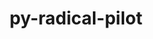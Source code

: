 ---
title: "py-radical-pilot"
layout: cache
categories: [package, develop]
meta: {"versions": ["1.47.0"], "compilers": ["gcc@=11.4.0", "gcc@=9.4.0", "oneapi@=2024.0.0"], "oss": ["ubuntu20.04", "ubuntu22.04"], "platforms": ["linux"], "targets": ["neoverse_v1", "neoverse_v2", "ppc64le", "x86_64_v3"], "stacks": ["e4s", "e4s-neoverse-v2", "e4s-neoverse_v1", "e4s-oneapi", "e4s-power", "root"], "num_specs": 37, "num_specs_by_stack": {"e4s-power": 7, "root": 37, "e4s-neoverse_v1": 8, "e4s-neoverse-v2": 8, "e4s": 7, "e4s-oneapi": 7}}
spec_details: [{"hash": "cn3smzgi6jzrempd7h3ngwr5q6azn6jh", "compiler": "gcc@=9.4.0", "versions": ["1.47.0"], "os": "ubuntu20.04", "platform": "linux", "target": "ppc64le", "variants": ["build_system=python_pip"], "stacks": ["e4s-power", "root"], "size": "-", "tarball": "https://binaries.spack.io/develop/build_cache/linux-ubuntu20.04-ppc64le/gcc-9.4.0/py-radical-pilot-1.47.0/linux-ubuntu20.04-ppc64le-gcc-9.4.0-py-radical-pilot-1.47.0-cn3smzgi6jzrempd7h3ngwr5q6azn6jh.spack"}, {"hash": "vxlueerwhaoejeq7wxu5zspaxxdefugy", "compiler": "gcc@=9.4.0", "versions": ["1.47.0"], "os": "ubuntu20.04", "platform": "linux", "target": "ppc64le", "variants": ["build_system=python_pip"], "stacks": ["e4s-power", "root"], "size": "-", "tarball": "https://binaries.spack.io/develop/build_cache/linux-ubuntu20.04-ppc64le/gcc-9.4.0/py-radical-pilot-1.47.0/linux-ubuntu20.04-ppc64le-gcc-9.4.0-py-radical-pilot-1.47.0-vxlueerwhaoejeq7wxu5zspaxxdefugy.spack"}, {"hash": "nmxhtwwv6ldinvmowiia7yq3mj76ppyj", "compiler": "gcc@=9.4.0", "versions": ["1.47.0"], "os": "ubuntu20.04", "platform": "linux", "target": "ppc64le", "variants": ["build_system=python_pip"], "stacks": ["e4s-power", "root"], "size": "-", "tarball": "https://binaries.spack.io/develop/build_cache/linux-ubuntu20.04-ppc64le/gcc-9.4.0/py-radical-pilot-1.47.0/linux-ubuntu20.04-ppc64le-gcc-9.4.0-py-radical-pilot-1.47.0-nmxhtwwv6ldinvmowiia7yq3mj76ppyj.spack"}, {"hash": "wmoif5pok6f6phr6s3m52awyj2hxmiek", "compiler": "gcc@=9.4.0", "versions": ["1.47.0"], "os": "ubuntu20.04", "platform": "linux", "target": "ppc64le", "variants": ["build_system=python_pip"], "stacks": ["e4s-power", "root"], "size": "-", "tarball": "https://binaries.spack.io/develop/build_cache/linux-ubuntu20.04-ppc64le/gcc-9.4.0/py-radical-pilot-1.47.0/linux-ubuntu20.04-ppc64le-gcc-9.4.0-py-radical-pilot-1.47.0-wmoif5pok6f6phr6s3m52awyj2hxmiek.spack"}, {"hash": "iiv2oa6ntfmrmwrqzf2tr3522nqpdqoj", "compiler": "gcc@=9.4.0", "versions": ["1.47.0"], "os": "ubuntu20.04", "platform": "linux", "target": "ppc64le", "variants": ["build_system=python_pip"], "stacks": ["e4s-power", "root"], "size": "-", "tarball": "https://binaries.spack.io/develop/build_cache/linux-ubuntu20.04-ppc64le/gcc-9.4.0/py-radical-pilot-1.47.0/linux-ubuntu20.04-ppc64le-gcc-9.4.0-py-radical-pilot-1.47.0-iiv2oa6ntfmrmwrqzf2tr3522nqpdqoj.spack"}, {"hash": "mpw7fh4fgoaznrmpvmxdyfrlsmjsyqzw", "compiler": "gcc@=9.4.0", "versions": ["1.47.0"], "os": "ubuntu20.04", "platform": "linux", "target": "ppc64le", "variants": ["build_system=python_pip"], "stacks": ["e4s-power", "root"], "size": "-", "tarball": "https://binaries.spack.io/develop/build_cache/linux-ubuntu20.04-ppc64le/gcc-9.4.0/py-radical-pilot-1.47.0/linux-ubuntu20.04-ppc64le-gcc-9.4.0-py-radical-pilot-1.47.0-mpw7fh4fgoaznrmpvmxdyfrlsmjsyqzw.spack"}, {"hash": "dq5sot5k4e22tlssc54ee3dnxe6cy6wn", "compiler": "gcc@=9.4.0", "versions": ["1.47.0"], "os": "ubuntu20.04", "platform": "linux", "target": "ppc64le", "variants": ["build_system=python_pip"], "stacks": ["e4s-power", "root"], "size": "-", "tarball": "https://binaries.spack.io/develop/build_cache/linux-ubuntu20.04-ppc64le/gcc-9.4.0/py-radical-pilot-1.47.0/linux-ubuntu20.04-ppc64le-gcc-9.4.0-py-radical-pilot-1.47.0-dq5sot5k4e22tlssc54ee3dnxe6cy6wn.spack"}, {"hash": "xhq267pjaqcwp24hr2vqkiwaoaugzazz", "compiler": "gcc@=11.4.0", "versions": ["1.47.0"], "os": "ubuntu22.04", "platform": "linux", "target": "neoverse_v1", "variants": ["build_system=python_pip"], "stacks": ["root", "e4s-neoverse_v1"], "size": "-", "tarball": "https://binaries.spack.io/develop/build_cache/linux-ubuntu22.04-neoverse_v1/gcc-11.4.0/py-radical-pilot-1.47.0/linux-ubuntu22.04-neoverse_v1-gcc-11.4.0-py-radical-pilot-1.47.0-xhq267pjaqcwp24hr2vqkiwaoaugzazz.spack"}, {"hash": "bw6zg3pd3iqrjihg5gurcgmg7nfglpe2", "compiler": "gcc@=11.4.0", "versions": ["1.47.0"], "os": "ubuntu22.04", "platform": "linux", "target": "neoverse_v1", "variants": ["build_system=python_pip"], "stacks": ["root", "e4s-neoverse_v1"], "size": "-", "tarball": "https://binaries.spack.io/develop/build_cache/linux-ubuntu22.04-neoverse_v1/gcc-11.4.0/py-radical-pilot-1.47.0/linux-ubuntu22.04-neoverse_v1-gcc-11.4.0-py-radical-pilot-1.47.0-bw6zg3pd3iqrjihg5gurcgmg7nfglpe2.spack"}, {"hash": "orffvt7eejzjzjj4svj2wdott7sa55oo", "compiler": "gcc@=11.4.0", "versions": ["1.47.0"], "os": "ubuntu22.04", "platform": "linux", "target": "neoverse_v1", "variants": ["build_system=python_pip"], "stacks": ["root", "e4s-neoverse_v1"], "size": "-", "tarball": "https://binaries.spack.io/develop/build_cache/linux-ubuntu22.04-neoverse_v1/gcc-11.4.0/py-radical-pilot-1.47.0/linux-ubuntu22.04-neoverse_v1-gcc-11.4.0-py-radical-pilot-1.47.0-orffvt7eejzjzjj4svj2wdott7sa55oo.spack"}, {"hash": "3cre5flipypwftiexeofdkm7gdj7dvcu", "compiler": "gcc@=11.4.0", "versions": ["1.47.0"], "os": "ubuntu22.04", "platform": "linux", "target": "neoverse_v1", "variants": ["build_system=python_pip"], "stacks": ["root", "e4s-neoverse_v1"], "size": "-", "tarball": "https://binaries.spack.io/develop/build_cache/linux-ubuntu22.04-neoverse_v1/gcc-11.4.0/py-radical-pilot-1.47.0/linux-ubuntu22.04-neoverse_v1-gcc-11.4.0-py-radical-pilot-1.47.0-3cre5flipypwftiexeofdkm7gdj7dvcu.spack"}, {"hash": "p2uqd3tqeqtcw7m5fpvk2zk7sk4ifxum", "compiler": "gcc@=11.4.0", "versions": ["1.47.0"], "os": "ubuntu22.04", "platform": "linux", "target": "neoverse_v1", "variants": ["build_system=python_pip"], "stacks": ["root", "e4s-neoverse_v1"], "size": "-", "tarball": "https://binaries.spack.io/develop/build_cache/linux-ubuntu22.04-neoverse_v1/gcc-11.4.0/py-radical-pilot-1.47.0/linux-ubuntu22.04-neoverse_v1-gcc-11.4.0-py-radical-pilot-1.47.0-p2uqd3tqeqtcw7m5fpvk2zk7sk4ifxum.spack"}, {"hash": "fhfvby325acgy7ave7zxxioidcbx47x5", "compiler": "gcc@=11.4.0", "versions": ["1.47.0"], "os": "ubuntu22.04", "platform": "linux", "target": "neoverse_v1", "variants": ["build_system=python_pip"], "stacks": ["root", "e4s-neoverse_v1"], "size": "-", "tarball": "https://binaries.spack.io/develop/build_cache/linux-ubuntu22.04-neoverse_v1/gcc-11.4.0/py-radical-pilot-1.47.0/linux-ubuntu22.04-neoverse_v1-gcc-11.4.0-py-radical-pilot-1.47.0-fhfvby325acgy7ave7zxxioidcbx47x5.spack"}, {"hash": "nbefz2f6pjbtkg2vjr6lkoumkmnhaxp2", "compiler": "gcc@=11.4.0", "versions": ["1.47.0"], "os": "ubuntu22.04", "platform": "linux", "target": "neoverse_v1", "variants": ["build_system=python_pip"], "stacks": ["root", "e4s-neoverse_v1"], "size": "-", "tarball": "https://binaries.spack.io/develop/build_cache/linux-ubuntu22.04-neoverse_v1/gcc-11.4.0/py-radical-pilot-1.47.0/linux-ubuntu22.04-neoverse_v1-gcc-11.4.0-py-radical-pilot-1.47.0-nbefz2f6pjbtkg2vjr6lkoumkmnhaxp2.spack"}, {"hash": "7oyhewb3m6sg3okzebeyieq3pznut3me", "compiler": "gcc@=11.4.0", "versions": ["1.47.0"], "os": "ubuntu22.04", "platform": "linux", "target": "neoverse_v1", "variants": ["build_system=python_pip"], "stacks": ["root", "e4s-neoverse_v1"], "size": "-", "tarball": "https://binaries.spack.io/develop/build_cache/linux-ubuntu22.04-neoverse_v1/gcc-11.4.0/py-radical-pilot-1.47.0/linux-ubuntu22.04-neoverse_v1-gcc-11.4.0-py-radical-pilot-1.47.0-7oyhewb3m6sg3okzebeyieq3pznut3me.spack"}, {"hash": "sh5dlrkjg63a6q6at446xsouowjmhrwn", "compiler": "gcc@=11.4.0", "versions": ["1.47.0"], "os": "ubuntu22.04", "platform": "linux", "target": "neoverse_v2", "variants": ["build_system=python_pip"], "stacks": ["root", "e4s-neoverse-v2"], "size": "-", "tarball": "https://binaries.spack.io/develop/build_cache/linux-ubuntu22.04-neoverse_v2/gcc-11.4.0/py-radical-pilot-1.47.0/linux-ubuntu22.04-neoverse_v2-gcc-11.4.0-py-radical-pilot-1.47.0-sh5dlrkjg63a6q6at446xsouowjmhrwn.spack"}, {"hash": "fri5dn26uwjtpdyut3ksmd6ufjmsf4pk", "compiler": "gcc@=11.4.0", "versions": ["1.47.0"], "os": "ubuntu22.04", "platform": "linux", "target": "neoverse_v2", "variants": ["build_system=python_pip"], "stacks": ["root", "e4s-neoverse-v2"], "size": "-", "tarball": "https://binaries.spack.io/develop/build_cache/linux-ubuntu22.04-neoverse_v2/gcc-11.4.0/py-radical-pilot-1.47.0/linux-ubuntu22.04-neoverse_v2-gcc-11.4.0-py-radical-pilot-1.47.0-fri5dn26uwjtpdyut3ksmd6ufjmsf4pk.spack"}, {"hash": "qaj3qz4oiweoz6roxsdidytfdoc46u27", "compiler": "gcc@=11.4.0", "versions": ["1.47.0"], "os": "ubuntu22.04", "platform": "linux", "target": "neoverse_v2", "variants": ["build_system=python_pip"], "stacks": ["root", "e4s-neoverse-v2"], "size": "-", "tarball": "https://binaries.spack.io/develop/build_cache/linux-ubuntu22.04-neoverse_v2/gcc-11.4.0/py-radical-pilot-1.47.0/linux-ubuntu22.04-neoverse_v2-gcc-11.4.0-py-radical-pilot-1.47.0-qaj3qz4oiweoz6roxsdidytfdoc46u27.spack"}, {"hash": "qpkkdpwuzdcxm3c4qilhyrl4c2its6le", "compiler": "gcc@=11.4.0", "versions": ["1.47.0"], "os": "ubuntu22.04", "platform": "linux", "target": "neoverse_v2", "variants": ["build_system=python_pip"], "stacks": ["root", "e4s-neoverse-v2"], "size": "-", "tarball": "https://binaries.spack.io/develop/build_cache/linux-ubuntu22.04-neoverse_v2/gcc-11.4.0/py-radical-pilot-1.47.0/linux-ubuntu22.04-neoverse_v2-gcc-11.4.0-py-radical-pilot-1.47.0-qpkkdpwuzdcxm3c4qilhyrl4c2its6le.spack"}, {"hash": "quxib7dysj4plblrro4xbyuiwfn2neq7", "compiler": "gcc@=11.4.0", "versions": ["1.47.0"], "os": "ubuntu22.04", "platform": "linux", "target": "neoverse_v2", "variants": ["build_system=python_pip"], "stacks": ["root", "e4s-neoverse-v2"], "size": "-", "tarball": "https://binaries.spack.io/develop/build_cache/linux-ubuntu22.04-neoverse_v2/gcc-11.4.0/py-radical-pilot-1.47.0/linux-ubuntu22.04-neoverse_v2-gcc-11.4.0-py-radical-pilot-1.47.0-quxib7dysj4plblrro4xbyuiwfn2neq7.spack"}, {"hash": "353xc3wr54r5fq6bgeuzpoh524wx6jwc", "compiler": "gcc@=11.4.0", "versions": ["1.47.0"], "os": "ubuntu22.04", "platform": "linux", "target": "neoverse_v2", "variants": ["build_system=python_pip"], "stacks": ["root", "e4s-neoverse-v2"], "size": "-", "tarball": "https://binaries.spack.io/develop/build_cache/linux-ubuntu22.04-neoverse_v2/gcc-11.4.0/py-radical-pilot-1.47.0/linux-ubuntu22.04-neoverse_v2-gcc-11.4.0-py-radical-pilot-1.47.0-353xc3wr54r5fq6bgeuzpoh524wx6jwc.spack"}, {"hash": "cxwqjnjn5bbmv6gxtczhhiqknicld2z3", "compiler": "gcc@=11.4.0", "versions": ["1.47.0"], "os": "ubuntu22.04", "platform": "linux", "target": "neoverse_v2", "variants": ["build_system=python_pip"], "stacks": ["root", "e4s-neoverse-v2"], "size": "-", "tarball": "https://binaries.spack.io/develop/build_cache/linux-ubuntu22.04-neoverse_v2/gcc-11.4.0/py-radical-pilot-1.47.0/linux-ubuntu22.04-neoverse_v2-gcc-11.4.0-py-radical-pilot-1.47.0-cxwqjnjn5bbmv6gxtczhhiqknicld2z3.spack"}, {"hash": "lqyl6sesbskznotubrzkasjrlahovcmx", "compiler": "gcc@=11.4.0", "versions": ["1.47.0"], "os": "ubuntu22.04", "platform": "linux", "target": "neoverse_v2", "variants": ["build_system=python_pip"], "stacks": ["root", "e4s-neoverse-v2"], "size": "-", "tarball": "https://binaries.spack.io/develop/build_cache/linux-ubuntu22.04-neoverse_v2/gcc-11.4.0/py-radical-pilot-1.47.0/linux-ubuntu22.04-neoverse_v2-gcc-11.4.0-py-radical-pilot-1.47.0-lqyl6sesbskznotubrzkasjrlahovcmx.spack"}, {"hash": "jebcdoc3xyf2uvwhq3f7njqmnshlklp4", "compiler": "gcc@=11.4.0", "versions": ["1.47.0"], "os": "ubuntu22.04", "platform": "linux", "target": "x86_64_v3", "variants": ["build_system=python_pip"], "stacks": ["e4s", "root"], "size": "-", "tarball": "https://binaries.spack.io/develop/build_cache/linux-ubuntu22.04-x86_64_v3/gcc-11.4.0/py-radical-pilot-1.47.0/linux-ubuntu22.04-x86_64_v3-gcc-11.4.0-py-radical-pilot-1.47.0-jebcdoc3xyf2uvwhq3f7njqmnshlklp4.spack"}, {"hash": "lxdtrs7yyy6hgaaranyw7xv22ofirq3x", "compiler": "gcc@=11.4.0", "versions": ["1.47.0"], "os": "ubuntu22.04", "platform": "linux", "target": "x86_64_v3", "variants": ["build_system=python_pip"], "stacks": ["e4s", "root"], "size": "-", "tarball": "https://binaries.spack.io/develop/build_cache/linux-ubuntu22.04-x86_64_v3/gcc-11.4.0/py-radical-pilot-1.47.0/linux-ubuntu22.04-x86_64_v3-gcc-11.4.0-py-radical-pilot-1.47.0-lxdtrs7yyy6hgaaranyw7xv22ofirq3x.spack"}, {"hash": "26glxm7yx64v5rcnjgi5m5422u6wbukr", "compiler": "gcc@=11.4.0", "versions": ["1.47.0"], "os": "ubuntu22.04", "platform": "linux", "target": "x86_64_v3", "variants": ["build_system=python_pip"], "stacks": ["e4s", "root"], "size": "-", "tarball": "https://binaries.spack.io/develop/build_cache/linux-ubuntu22.04-x86_64_v3/gcc-11.4.0/py-radical-pilot-1.47.0/linux-ubuntu22.04-x86_64_v3-gcc-11.4.0-py-radical-pilot-1.47.0-26glxm7yx64v5rcnjgi5m5422u6wbukr.spack"}, {"hash": "sdem4lpkm2ka427tf7bhdzee5v3nthcp", "compiler": "gcc@=11.4.0", "versions": ["1.47.0"], "os": "ubuntu22.04", "platform": "linux", "target": "x86_64_v3", "variants": ["build_system=python_pip"], "stacks": ["e4s", "root"], "size": "-", "tarball": "https://binaries.spack.io/develop/build_cache/linux-ubuntu22.04-x86_64_v3/gcc-11.4.0/py-radical-pilot-1.47.0/linux-ubuntu22.04-x86_64_v3-gcc-11.4.0-py-radical-pilot-1.47.0-sdem4lpkm2ka427tf7bhdzee5v3nthcp.spack"}, {"hash": "cbqjn4ir4siexlvaddhx5p4ee4pfdu6x", "compiler": "gcc@=11.4.0", "versions": ["1.47.0"], "os": "ubuntu22.04", "platform": "linux", "target": "x86_64_v3", "variants": ["build_system=python_pip"], "stacks": ["e4s", "root"], "size": "-", "tarball": "https://binaries.spack.io/develop/build_cache/linux-ubuntu22.04-x86_64_v3/gcc-11.4.0/py-radical-pilot-1.47.0/linux-ubuntu22.04-x86_64_v3-gcc-11.4.0-py-radical-pilot-1.47.0-cbqjn4ir4siexlvaddhx5p4ee4pfdu6x.spack"}, {"hash": "6l2upcaadwji23cc4aydq2b5evj37ulf", "compiler": "gcc@=11.4.0", "versions": ["1.47.0"], "os": "ubuntu22.04", "platform": "linux", "target": "x86_64_v3", "variants": ["build_system=python_pip"], "stacks": ["e4s", "root"], "size": "-", "tarball": "https://binaries.spack.io/develop/build_cache/linux-ubuntu22.04-x86_64_v3/gcc-11.4.0/py-radical-pilot-1.47.0/linux-ubuntu22.04-x86_64_v3-gcc-11.4.0-py-radical-pilot-1.47.0-6l2upcaadwji23cc4aydq2b5evj37ulf.spack"}, {"hash": "3u25sham3ummmxe36z4ooxdyeqzaumhl", "compiler": "gcc@=11.4.0", "versions": ["1.47.0"], "os": "ubuntu22.04", "platform": "linux", "target": "x86_64_v3", "variants": ["build_system=python_pip"], "stacks": ["e4s", "root"], "size": "-", "tarball": "https://binaries.spack.io/develop/build_cache/linux-ubuntu22.04-x86_64_v3/gcc-11.4.0/py-radical-pilot-1.47.0/linux-ubuntu22.04-x86_64_v3-gcc-11.4.0-py-radical-pilot-1.47.0-3u25sham3ummmxe36z4ooxdyeqzaumhl.spack"}, {"hash": "yy25qofhpt5pwfk4nk2h2ziuydabuvtn", "compiler": "oneapi@=2024.0.0", "versions": ["1.47.0"], "os": "ubuntu22.04", "platform": "linux", "target": "x86_64_v3", "variants": ["build_system=python_pip"], "stacks": ["root", "e4s-oneapi"], "size": "-", "tarball": "https://binaries.spack.io/develop/build_cache/linux-ubuntu22.04-x86_64_v3/oneapi-2024.0.0/py-radical-pilot-1.47.0/linux-ubuntu22.04-x86_64_v3-oneapi-2024.0.0-py-radical-pilot-1.47.0-yy25qofhpt5pwfk4nk2h2ziuydabuvtn.spack"}, {"hash": "evnyi37u2snykfw3iicwuku5iidms2dd", "compiler": "oneapi@=2024.0.0", "versions": ["1.47.0"], "os": "ubuntu22.04", "platform": "linux", "target": "x86_64_v3", "variants": ["build_system=python_pip"], "stacks": ["root", "e4s-oneapi"], "size": "-", "tarball": "https://binaries.spack.io/develop/build_cache/linux-ubuntu22.04-x86_64_v3/oneapi-2024.0.0/py-radical-pilot-1.47.0/linux-ubuntu22.04-x86_64_v3-oneapi-2024.0.0-py-radical-pilot-1.47.0-evnyi37u2snykfw3iicwuku5iidms2dd.spack"}, {"hash": "iu5zeqrmrrxcrdrg24u2volyu5yvflyn", "compiler": "oneapi@=2024.0.0", "versions": ["1.47.0"], "os": "ubuntu22.04", "platform": "linux", "target": "x86_64_v3", "variants": ["build_system=python_pip"], "stacks": ["root", "e4s-oneapi"], "size": "-", "tarball": "https://binaries.spack.io/develop/build_cache/linux-ubuntu22.04-x86_64_v3/oneapi-2024.0.0/py-radical-pilot-1.47.0/linux-ubuntu22.04-x86_64_v3-oneapi-2024.0.0-py-radical-pilot-1.47.0-iu5zeqrmrrxcrdrg24u2volyu5yvflyn.spack"}, {"hash": "lblgvew2rkdwjcxutoebyhi7bq4b5yy2", "compiler": "oneapi@=2024.0.0", "versions": ["1.47.0"], "os": "ubuntu22.04", "platform": "linux", "target": "x86_64_v3", "variants": ["build_system=python_pip"], "stacks": ["root", "e4s-oneapi"], "size": "-", "tarball": "https://binaries.spack.io/develop/build_cache/linux-ubuntu22.04-x86_64_v3/oneapi-2024.0.0/py-radical-pilot-1.47.0/linux-ubuntu22.04-x86_64_v3-oneapi-2024.0.0-py-radical-pilot-1.47.0-lblgvew2rkdwjcxutoebyhi7bq4b5yy2.spack"}, {"hash": "z373yrzlps2uxibb3vsoirk7gnv5rkwe", "compiler": "oneapi@=2024.0.0", "versions": ["1.47.0"], "os": "ubuntu22.04", "platform": "linux", "target": "x86_64_v3", "variants": ["build_system=python_pip"], "stacks": ["root", "e4s-oneapi"], "size": "-", "tarball": "https://binaries.spack.io/develop/build_cache/linux-ubuntu22.04-x86_64_v3/oneapi-2024.0.0/py-radical-pilot-1.47.0/linux-ubuntu22.04-x86_64_v3-oneapi-2024.0.0-py-radical-pilot-1.47.0-z373yrzlps2uxibb3vsoirk7gnv5rkwe.spack"}, {"hash": "6q55x5ngmcpxg6cljf3eqkio2kgdvwet", "compiler": "oneapi@=2024.0.0", "versions": ["1.47.0"], "os": "ubuntu22.04", "platform": "linux", "target": "x86_64_v3", "variants": ["build_system=python_pip"], "stacks": ["root", "e4s-oneapi"], "size": "-", "tarball": "https://binaries.spack.io/develop/build_cache/linux-ubuntu22.04-x86_64_v3/oneapi-2024.0.0/py-radical-pilot-1.47.0/linux-ubuntu22.04-x86_64_v3-oneapi-2024.0.0-py-radical-pilot-1.47.0-6q55x5ngmcpxg6cljf3eqkio2kgdvwet.spack"}, {"hash": "2evy7dkbnfarn7lrt3begfxw4hwtd6pr", "compiler": "oneapi@=2024.0.0", "versions": ["1.47.0"], "os": "ubuntu22.04", "platform": "linux", "target": "x86_64_v3", "variants": ["build_system=python_pip"], "stacks": ["root", "e4s-oneapi"], "size": "-", "tarball": "https://binaries.spack.io/develop/build_cache/linux-ubuntu22.04-x86_64_v3/oneapi-2024.0.0/py-radical-pilot-1.47.0/linux-ubuntu22.04-x86_64_v3-oneapi-2024.0.0-py-radical-pilot-1.47.0-2evy7dkbnfarn7lrt3begfxw4hwtd6pr.spack"}]
---